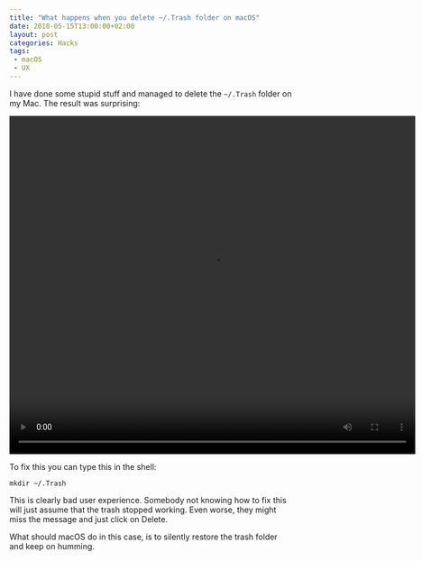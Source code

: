 ```yaml
---
title: "What happens when you delete ~/.Trash folder on macOS"
date: 2018-05-15T13:00:00+02:00
layout: post
categories: Hacks
tags:
 - macOS
 - UX
---
```


I have done some stupid stuff and managed to delete the `~/.Trash` folder on my Mac. The result was surprising:

<video width="720" height="600" controls>
  <source src="/videos/finder-delete-trash.mp4" type="video/mp4">
	Your browser does not support the video tag.
</video>

To fix this you can type this in the shell:

```shell
mkdir ~/.Trash
```

This is clearly bad user experience. Somebody not knowing how to fix this will just assume that the trash stopped working. Even worse, they might miss the message and just click on Delete.

What should macOS do in this case, is to silently restore the trash folder and keep on humming.